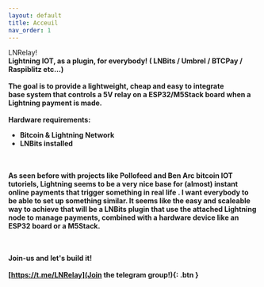 ```yaml
---
layout: default
title: Acceuil
nav_order: 1
---
```



<span class="fs-8"> LNRelay! </span><br>
<b>Lightning IOT, as a plugin, for everybody!
( LNBits / Umbrel / BTCPay / Raspiblitz etc…)<br><br>
The goal is to provide a lightweight, cheap and easy to integrate<br> base system that controls a 5V relay on a ESP32/M5Stack board when a Lightning payment is made.
<br><br>
**Hardware requirements:**
- Bitcoin & Lightning Network <br>
- LNBits installed<br>
<br>	


<br>
As seen before with projects like Pollofeed and Ben Arc bitcoin IOT tutoriels,  Lightning seems to be a very nice base for (almost) instant online payments that trigger something in real life . I want everybody to be able to set up something similar.
It seems like the easy and scaleable way to achieve that will be a LNBits plugin that use the attached Lightning node to manage payments, combined with a hardware device like an ESP32 board or a M5Stack.


<br><br>
<span class="fs-8">
Join-us and let's build it!</span><br>
<span class="fs-3"><br>
[https://t.me/LNRelay](Join the telegram group!){: .btn }


